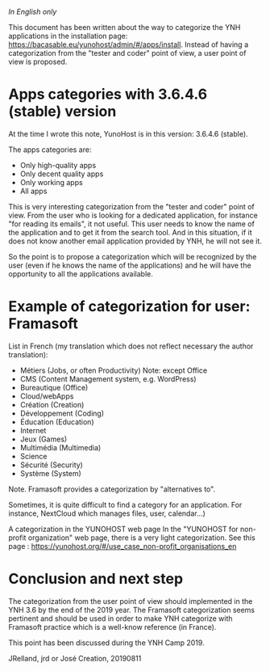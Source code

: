 *In English only*

This document has been written about the way to categorize the YNH applications in the installation page: https://bacasable.eu/yunohost/admin/#/apps/install.
Instead of having a categorization from the "tester and coder" point of view, a user point of view is proposed.


# Apps categories with 3.6.4.6 (stable) version
At the time I wrote this note, YunoHost is in this version: 3.6.4.6 (stable).

The apps categories are:
- Only high-quality apps
- Only decent quality apps
- Only working apps
- All apps

This is very interesting categorization from the "tester and coder" point of view.
From the user who is looking for a dedicated application, for instance "for reading its emails", it not useful.
This user needs to know the name of the application and to get it from the search tool. And in this situation, if it does not know another email application provided by YNH, he will not see it.

So the point is to propose a categorization which will be recognized by the user (even if he knows the name of the applications) and he will have the opportunity to all the applications available.

# Example of categorization for user: Framasoft

List in French (my translation which does not reflect necessary the author translation):

- Métiers (Jobs, or often Productivity) Note: except Office
- CMS (Content Management system, e.g. WordPress)
- Bureautique (Office)
- Cloud/webApps 
- Création (Creation)
- Développement (Coding)
- Éducation (Education)
- Internet 
- Jeux (Games)
- Multimédia (Multimedia)
- Science 
- Sécurité (Security)
- Système (System)

Note. Framasoft provides a categorization by "alternatives to". 

Sometimes, it is quite difficult to find a category for an application. For instance, NextCloud which manages files, user, calendar...)

A categorization in the YUNOHOST web page
In the "YUNOHOST for non-profit organization" web page, there is a very light categorization.
See this page : https://yunohost.org/#/use_case_non-profit_organisations_en

# Conclusion and next step
The categorization from the user point of view should implemented in the YNH 3.6 by the end of the 2019 year.
The Framasoft categorization seems pertinent and should be used in order to make YNH categorize with Framasoft practice which is a well-know reference (in France).

This point has been discussed during the YNH Camp 2019.

JRelland, jrd or José
Creation, 20190811

